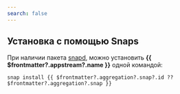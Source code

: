 ```yaml
---
search: false
---
```


## Установка с помощью Snaps <Badge v-if="$frontmatter?.aggregation?.snap?.build === 'unofficial'" type="danger" text="Неофициальная сборка" />

При наличии пакета [snapd](/snap), можно установить **{{ $frontmatter?.appstream?.name }}** одной командой:

```shell-vue
snap install {{ $frontmatter?.aggregation?.snap?.id ?? $frontmatter?.aggregation?.snap }}
```

<!--@include: @apps/_parts/install/software-snap.md-->
